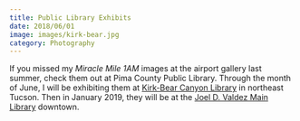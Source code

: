 ```yaml
---
title: Public Library Exhibits
date: 2018/06/01
image: images/kirk-bear.jpg
category: Photography
---
```


If you missed my _Miracle Mile 1AM_ images at the airport gallery last summer, check them out at Pima County Public Library. Through the month of June, I will be exhibiting them at [Kirk-Bear Canyon Library](https://www.library.pima.gov/locations/BCN/) in northeast Tucson. Then in January 2019, they will be at the [Joel D. Valdez Main Library](https://www.library.pima.gov/locations/MAI/) downtown.
